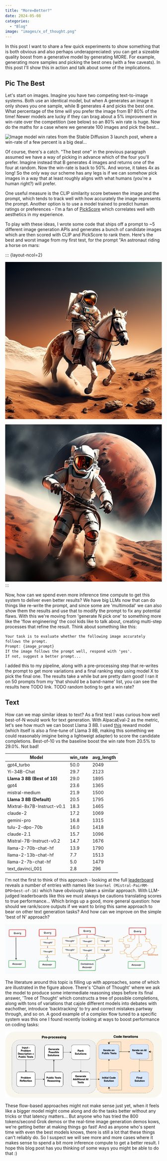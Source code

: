 ```yaml
---
title: "More=Better?"
date: 2024-05-08
categories: 
  - "Blog"
image: "images/x_of_thought.png"
---
```


In this post I want to share a few quick experiments to show something that is both obvious and also perhaps underappreciated: you can get a sizeable quality boost from a generative model by generating MORE. For example, generating more samples and picking the best ones (with a few caveats). In this post I'll show this in action and talk about some of the implications.

## Pic The Best

Let's start on images. Imagine you have two competing text-to-image systems. Both use an identical model, but when A generates an image it only shows you one sample, while B generates 4 and picks the best one. What percentage of the time will you prefer the image from B? 80% of the time! Newer models are lucky if they can brag about a 5% improvement in win-rate over the competition (see below) so an 80% win rate is huge. Now do the maths for a case where we generate 100 images and pick the best...

![Image model win rates from the Stable Diffusion 3 launch post, where a win-rate of a few percent is a big deal...](https://images.squarespace-cdn.com/content/v1/6213c340453c3f502425776e/19acc961-3e42-413f-b495-450803aba582/baseline_comp.jpg?format=2500w)

Of course, there's a catch. "The best one" in the previous paragraph assumed we have a way of picking in advance which of the four you'll prefer. Imagine instead that B generates 4 images and returns one of the four at random. Now the win-rate is back to 50%. And worse, it takes 4x as long! So the only way our scheme has any legs is if we can somehow pick images in a way that at least roughly aligns with what humans (you're a human right?) will prefer.

One useful measure is the CLIP similarity score between the image and the prompt, which tends to track well with how accurately the image represents the prompt. Another option is to use a model trained to predict human ratings or preferences - I'm a fan of [PickScore](https://github.com/yuvalkirstain/PickScore) which correlates well with aesthetics in my experience.

To play with these ideas, I wrote some code that ships off a prompt to ~5 different image generation APIs and generates a bunch of candidate images which are then scored with CLIP and PickScore to rank them. Here's the best and worst image from my first test, for the prompt "An astronaut riding a horse on mars:

::: {layout-ncol=2}

![The image with the highest CLIP score](images/ahgood.png)

![And the one with the lowest](images/ahbad.png)
:::

Now, how can we spend even more inference time compute to get this system to deliver even better results? We have big LLMs now that can do things like re-write the prompt, and since some are 'multimodal' we can also show them the results and use that to modify the prompt to fix any potential flaws. With this we're moving from 'generate N pick one' to something more like the 'flow engineering' the cool kids like to talk about, creating multi-step processes that refine the result. Think about something like this:

```
Your task is to evaluate whether the following image accurately follows the prompt.
Prompt: {image_prompt}
If the image follows the prompt well, respond with 'yes'. 
If not, suggest a better prompt...
```

I added this to my pipeline, along with a pre-processing step that re-writes the prompt to get more variations and a final ranking step using model X to pick the final one. The results take a while but are pretty darn good! I ran it on 50 prompts from my 'that should be a band-name' list, you can see the results here TODO link. TODO random boting to get a win rate?

## Text

How can we map similar ideas to text? As a first test I was curious how well best-of-N would work for text generation. With AlpacaEval-2 as the metric, let's see how much we can boost Llama 3 8B. I used [this](https://huggingface.co/sfairXC/FsfairX-LLaMA3-RM-v0.1) reward model (which itself is also a fine-tune of Llama 3 8B, making this something we could reasonably imigine being a lightweigt adapter) to score the candidate completions. Best-of-10 vs the baseline boost the win rate from 20.5% to 29.0%. Not bad!

| Model                         | win_rate | avg_length |
|-------------------------------|----------|------------|
| gpt4_turbo                    | 50.0     | 2049       |
| Yi-34B-Chat                   | 29.7     | 2123       |
| **Llama 3 8B (Best of 10)**   | 29.0     | 1895       |
| gpt4                          | 23.6     | 1365       |
| mistral-medium                | 21.9     | 1500       |
| **Llama 3 8B (Default)**      | 20.5     | 1795       |
| Mixtral-8x7B-Instruct-v0.1    | 18.3     | 1465       |
| claude-2                      | 17.2     | 1069       |
| gemini-pro                    | 16.8     | 1315       |
| tulu-2-dpo-70b                | 16.0     | 1418       |
| claude-2.1                    | 15.7     | 1096       |
| Mistral-7B-Instruct-v0.2      | 14.7     | 1676       |
| llama-2-70b-chat-hf           | 13.9     | 1790       |
| llama-2-13b-chat-hf           | 7.7      | 1513       |
| llama-2-7b-chat-hf            | 5.0      | 1479       |
| text_davinci_001              | 2.8      | 296        |

I'm not the first to think of this approach - looking at the full [leaderboard](https://tatsu-lab.github.io/alpaca_eval/) reveals a number of entries with names like `Snorkel (Mistral-PairRM-DPO+best-of-16)` which have obviously taken a similar approach. With LLM-judged leaderboards like this we must always be cautions translating scores to true performance... Which brings up a good, more general question: how should we rank/score outputs if we want to bring this same approach to bear on other text generation tasks? And how can we improve on the simple 'best of N' approach?

!['X ' of thought: different approaches to using more inference compute before commiting to a final answer](images/x_of_thought.png)

The literature around this topic is filling up with approaches, some of which are illustrated in the figure above. There's 'Chain of Thought' where we ask the model to produce some intermediate reasoning steps before its final answer, 'Tree of Thought' which constructs a tree of possible completions, along with tons of variations that cajole different models into debates with eachother, introduce 'backtracking' to try and correct mistakes partway through, and so on. A good example of a complex flow tuned to a specific system was this one I found recently looking at ways to boost performance on coding tasks:

![Alphacodium's proposed flow](images/alphacodium.png)

These flow-based approaches might not make sense just yet, when it feels like a bigger model might come along and do the tasks better without any tricks or that latency matters... But anyone who has tried the 800 tokens/second Grok demos or the real-time image generation demos kows, we're getting better at making things go fast! And as anyone who's spent time with even the best models knows, there is still a lot that these things can't reliably do. So I suspect we will see more and more cases where it makes sense to spend a bit more inference compute to get a better result. I hope this blog post has you thinking of some ways you might be able to do that :)